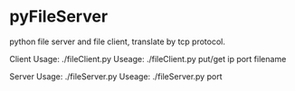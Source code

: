 # pyFileServer
python file server and file client, translate by tcp protocol. 

Client Usage:
 ./fileClient.py
Useage: ./fileClient.py put/get ip port filename

Server Usage:
./fileServer.py 
Useage: ./fileServer.py port

